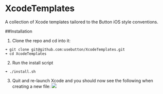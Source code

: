 XcodeTemplates
==============

A collection of Xcode templates tailored to the Button iOS style conventions.


##Installation

1) Clone the repo and cd into it:
```
➜ git clone git@github.com:usebutton/XcodeTemplates.git
➜ cd XcodeTemplates
```

2) Run the install script
```
➜ ./install.sh
```

3) Quit and re-launch Xcode and you should now see the following when creating a new file:
![](https://cloud.githubusercontent.com/assets/1057077/4022371/59bc624c-2b2f-11e4-854b-0aa237fbf6e5.png)

